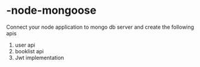 # -node-mongoose

Connect your node application to mongo db server and create the following apis

1. user api
2. booklist api 
3. Jwt implementation

